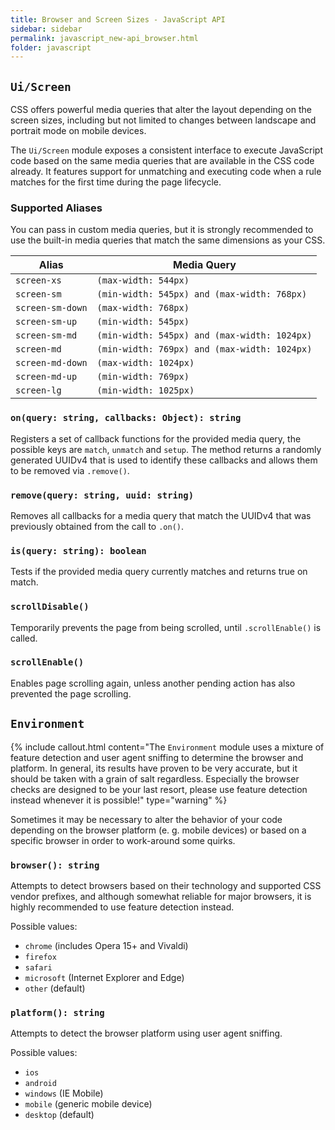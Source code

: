 ```yaml
---
title: Browser and Screen Sizes - JavaScript API
sidebar: sidebar
permalink: javascript_new-api_browser.html
folder: javascript
---
```


## `Ui/Screen`

CSS offers powerful media queries that alter the layout depending on the screen
sizes, including but not limited to changes between landscape and portrait mode
on mobile devices.

The `Ui/Screen` module exposes a consistent interface to execute JavaScript code
based on the same media queries that are available in the CSS code already. It
features support for unmatching and executing code when a rule matches for the
first time during the page lifecycle.

### Supported Aliases

You can pass in custom media queries, but it is strongly recommended to use the
built-in media queries that match the same dimensions as your CSS.

| Alias | Media Query |
|---|---|
| `screen-xs` | `(max-width: 544px)` |
| `screen-sm` | `(min-width: 545px) and (max-width: 768px)` |
| `screen-sm-down` | `(max-width: 768px)` |
| `screen-sm-up` | `(min-width: 545px)` |
| `screen-sm-md` | `(min-width: 545px) and (max-width: 1024px)` |
| `screen-md` | `(min-width: 769px) and (max-width: 1024px)` |
| `screen-md-down` | `(max-width: 1024px)` |
| `screen-md-up` | `(min-width: 769px)` |
| `screen-lg` | `(min-width: 1025px)`

### `on(query: string, callbacks: Object): string`

Registers a set of callback functions for the provided media query, the possible
keys are `match`, `unmatch` and `setup`. The method returns a randomly generated
UUIDv4 that is used to identify these callbacks and allows them to be removed
via `.remove()`.

### `remove(query: string, uuid: string)`

Removes all callbacks for a media query that match the UUIDv4 that was previously
obtained from the call to `.on()`.

### `is(query: string): boolean`

Tests if the provided media query currently matches and returns true on match.

### `scrollDisable()`

Temporarily prevents the page from being scrolled, until `.scrollEnable()` is
called.

### `scrollEnable()`

Enables page scrolling again, unless another pending action has also prevented
the page scrolling.

## `Environment`

{% include callout.html content="The `Environment` module uses a mixture of feature detection and user agent sniffing to determine the browser and platform. In general, its results have proven to be very accurate, but it should be taken with a grain of salt regardless. Especially the browser checks are designed to be your last resort, please use feature detection instead whenever it is possible!" type="warning" %}

Sometimes it may be necessary to alter the behavior of your code depending on
the browser platform (e. g. mobile devices) or based on a specific browser in
order to work-around some quirks.

### `browser(): string`

Attempts to detect browsers based on their technology and supported CSS vendor
prefixes, and although somewhat reliable for major browsers, it is highly
recommended to use feature detection instead.

Possible values:
 - `chrome` (includes Opera 15+ and Vivaldi)
 - `firefox`
 - `safari`
 - `microsoft` (Internet Explorer and Edge)
 - `other` (default)

### `platform(): string`

Attempts to detect the browser platform using user agent sniffing.

Possible values:
 - `ios`
 - `android`
 - `windows` (IE Mobile)
 - `mobile` (generic mobile device)
 - `desktop` (default)
